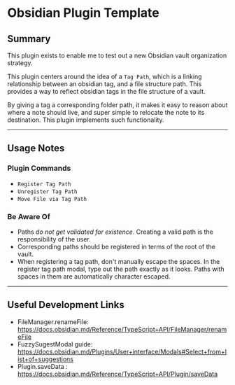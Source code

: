 # Obsidian Plugin Template

## Summary

This plugin exists to enable me to test out a new Obsidian vault organization strategy.

This plugin centers around the idea of a `Tag Path`, which is a linking relationship between an obsidian tag, and a file structure path. This provides a way to reflect obsidian tags in the file structure of a vault.

By giving a tag a corresponding folder path, it makes it easy to reason about where a note should live, and super simple to relocate the note to its destination. This plugin implements such functionality.

---

## Usage Notes

### Plugin Commands

-   `Register Tag Path`
-   `Unregister Tag Path`
-   `Move File via Tag Path`

### Be Aware Of

-   Paths _do not get validated for existence_. Creating a valid path is the responsibility of the user.
-   Corresponding paths should be registered in terms of the root of the vault.
-   When registering a tag path, don't manually escape the spaces. In the register tag path modal, type out the path exactly as it looks. Paths with spaces in them are automatically character escaped.

---

## Useful Development Links

-   FileManager.renameFile: https://docs.obsidian.md/Reference/TypeScript+API/FileManager/renameFile
-   FuzzySugestModal guide: https://docs.obsidian.md/Plugins/User+interface/Modals#Select+from+list+of+suggestions
-   Plugin.saveData : https://docs.obsidian.md/Reference/TypeScript+API/Plugin/saveData
